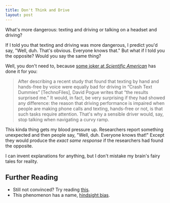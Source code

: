 ```yaml
---
title: Don't Think and Drive
layout: post
---
```


What's more dangerous: texting and driving or talking on a headset and driving?

If I told you that texting and driving was more dangerous, I predict you'd say, "Well,
duh. That's obvious. Everyone knows that." But what if I told you the opposite?
Would you say the same thing?

Well, you don't need to, because [some joker at *Scientific American*](http://www.scientificamerican.com/article/readers-respond-to-why-brain-prefers-paper/) has done
it for you:

> After describing a recent study that found that texting by hand and hands-free
> by voice were equally bad for driving in “Crash Text Dummies” \[TechnoFiles\],
> David Pogue writes that “the results surprised me.” It would, in fact, be very
> surprising if they had showed any difference: the reason that driving
> performance is impaired when people are making phone calls and texting,
> hands-free or not, is that such tasks require attention. That's why a sensible
> driver would, say, stop talking when navigating a curvy ramp.

This kinda thing gets my blood pressure up. Researchers report something
unexpected and then people say, "Well, duh. Everyone knows that!" Except they
would produce the *exact same response* if the researchers had found the
opposite.

I can invent explanations for anything, but I don't mistake my brain's
fairy tales for reality. 

## Further Reading

* Still not convinced? Try reading
  [this](http://lesswrong.com/lw/im/hindsight_devalues_science/).
* This phenomenon has a name, [hindsight bias](http://en.wikipedia.org/wiki/Hindsight_bias).
